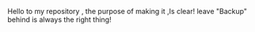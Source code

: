 Hello to my repository , the purpose of making it ,Is clear! leave "Backup" behind is always the right thing!
